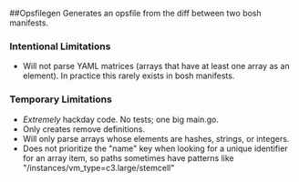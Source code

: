 ##Opsfilegen
Generates an opsfile from the diff between two bosh manifests.

### Intentional Limitations
* Will not parse YAML matrices (arrays that have at least one array as an element). In practice this rarely exists in bosh manifests.

### Temporary Limitations
* *Extremely* hackday code. No tests; one big main.go.
* Only creates remove definitions.
* Will only parse arrays whose elements are hashes, strings, or integers.
* Does not prioritize the "name" key when looking for a unique identifier for an array item, so paths sometimes have patterns like "/instances/vm_type=c3.large/stemcell"
